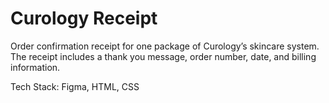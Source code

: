 # Curology Receipt

Order confirmation receipt for one package of Curology’s skincare system. The receipt includes a thank you message, order number, date, and billing information.

Tech Stack: Figma, HTML, CSS
